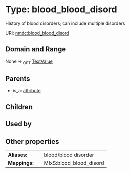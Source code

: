 
# Type: blood_blood_disord


History of blood disorders; can include multiple disorders

URI: [nmdc:blood_blood_disord](https://microbiomedata/meta/blood_blood_disord)


## Domain and Range

None ->  <sub>OPT</sub> [TextValue](TextValue.md)

## Parents

 *  is_a: [attribute](attribute.md)

## Children


## Used by


## Other properties

|  |  |  |
| --- | --- | --- |
| **Aliases:** | | blood/blood disorder |
| **Mappings:** | | MIxS:blood_blood_disord |

